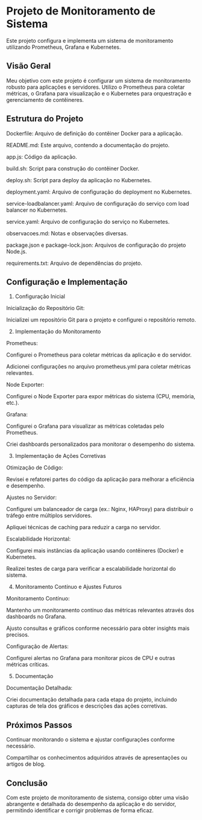 # Projeto de Monitoramento de Sistema

Este projeto configura e implementa um sistema de monitoramento utilizando Prometheus, Grafana e Kubernetes.

## Visão Geral

Meu objetivo com este projeto é configurar um sistema de monitoramento robusto para aplicações e servidores. Utilizo o Prometheus para coletar métricas, o Grafana para visualização e o Kubernetes para orquestração e gerenciamento de contêineres.

## Estrutura do Projeto

Dockerfile: Arquivo de definição do contêiner Docker para a aplicação.

README.md: Este arquivo, contendo a documentação do projeto.

app.js: Código da aplicação.

build.sh: Script para construção do contêiner Docker.

deploy.sh: Script para deploy da aplicação no Kubernetes.

deployment.yaml: Arquivo de configuração do deployment no Kubernetes.

service-loadbalancer.yaml: Arquivo de configuração do serviço com load balancer no Kubernetes.

service.yaml: Arquivo de configuração do serviço no Kubernetes.

observacoes.md: Notas e observações diversas.

package.json e package-lock.json: Arquivos de configuração do projeto Node.js.

requirements.txt: Arquivo de dependências do projeto.

## Configuração e Implementação

1. Configuração Inicial

Inicialização do Repositório Git:

Inicializei um repositório Git para o projeto e configurei o repositório remoto.

2. Implementação do Monitoramento

Prometheus:

Configurei o Prometheus para coletar métricas da aplicação e do servidor.

Adicionei configurações no arquivo prometheus.yml para coletar métricas relevantes.

Node Exporter:

Configurei o Node Exporter para expor métricas do sistema (CPU, memória, etc.).

Grafana:

Configurei o Grafana para visualizar as métricas coletadas pelo Prometheus.

Criei dashboards personalizados para monitorar o desempenho do sistema.

3. Implementação de Ações Corretivas

Otimização de Código:

Revisei e refatorei partes do código da aplicação para melhorar a eficiência e desempenho.

Ajustes no Servidor:

Configurei um balanceador de carga (ex.: Nginx, HAProxy) para distribuir o tráfego entre múltiplos servidores.

Apliquei técnicas de caching para reduzir a carga no servidor.

Escalabilidade Horizontal:

Configurei mais instâncias da aplicação usando contêineres (Docker) e Kubernetes.

Realizei testes de carga para verificar a escalabilidade horizontal do sistema.

4. Monitoramento Contínuo e Ajustes Futuros

Monitoramento Contínuo:

Mantenho um monitoramento contínuo das métricas relevantes através dos dashboards no Grafana.

Ajusto consultas e gráficos conforme necessário para obter insights mais precisos.

Configuração de Alertas:

Configurei alertas no Grafana para monitorar picos de CPU e outras métricas críticas.

5. Documentação

Documentação Detalhada:

Criei documentação detalhada para cada etapa do projeto, incluindo capturas de tela dos gráficos e descrições das ações corretivas.

## Próximos Passos

Continuar monitorando o sistema e ajustar configurações conforme necessário.

Compartilhar os conhecimentos adquiridos através de apresentações ou artigos de blog.

## Conclusão

Com este projeto de monitoramento de sistema, consigo obter uma visão abrangente e detalhada do desempenho da aplicação e do servidor, permitindo identificar e corrigir problemas de forma eficaz.



